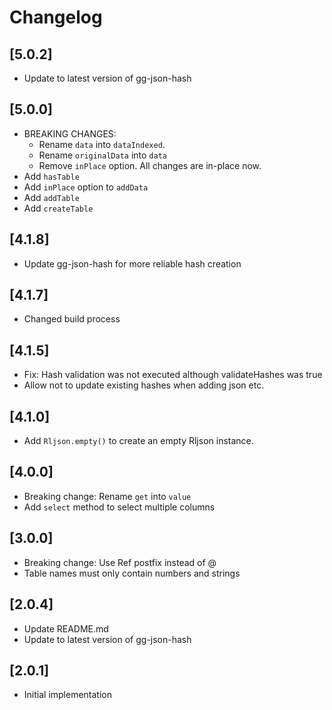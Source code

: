 # Changelog

## [5.0.2]

- Update to latest version of gg-json-hash

## [5.0.0]

- BREAKING CHANGES:
  - Rename `data` into `dataIndexed`.
  - Rename `originalData` into `data`
  - Remove `inPlace` option. All changes are in-place now.
- Add `hasTable`
- Add `inPlace` option to `addData`
- Add `addTable`
- Add `createTable`

## [4.1.8]

- Update gg-json-hash for more reliable hash creation

## [4.1.7]

- Changed build process

## [4.1.5]

- Fix: Hash validation was not executed although validateHashes was true
- Allow not to update existing hashes when adding json etc.

## [4.1.0]

- Add `Rljson.empty()` to create an empty Rljson instance.

## [4.0.0]

- Breaking change: Rename `get` into `value`
- Add `select` method to select multiple columns

## [3.0.0]

- Breaking change: Use Ref postfix instead of @
- Table names must only contain numbers and strings

## [2.0.4]

- Update README.md
- Update to latest version of gg-json-hash

## [2.0.1]

- Initial implementation
